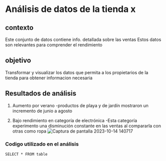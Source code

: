 # Análisis de datos de la tienda x

## contexto
Este conjunto de datos contiene info. detallada sobre las ventas
Estos datos son relevantes para comprender el rendimiento

## objetivo
Transformar y visualizar los datos que permita a los propietarios de la tienda para obtener informacion necesaria

## Resultados de análisis
1. Aumento por verano
   -productos de playa y de jardín mostraron un incremento de junio a agosto

2. Bajo rendimiento en categoría de electrónica
   -Esta categoría experimento una disminución constante en las ventas al compararla con otras como ropa
   ![Captura de pantalla 2023-10-14 140717](https://github.com/luismacias110/MicrosoftExcel/assets/174209135/4003e962-5b7e-48f8-ba9b-4154f827a64a)

### Codigo utilizado en el análisis
``` SELECT * FROM table ```
